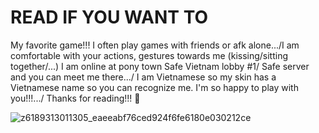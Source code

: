 # READ IF YOU WANT TO
My favorite game!!!
I often play games with friends or afk alone.../I am comfortable with your actions, gestures towards me (kissing/sitting together/...)
I am online at pony town Safe Vietnam lobby #1/ Safe server and you can meet me there.../
I am Vietnamese so my skin has a Vietnamese name so you can recognize me.
I'm so happy to play with you!!!.../ Thanks for reading!!! 💝

![z6189313011305_eaeeabf76ced924f6fe6180e030212ce](https://github.com/user-attachments/assets/d100018c-7749-4463-9436-52954be477db)





